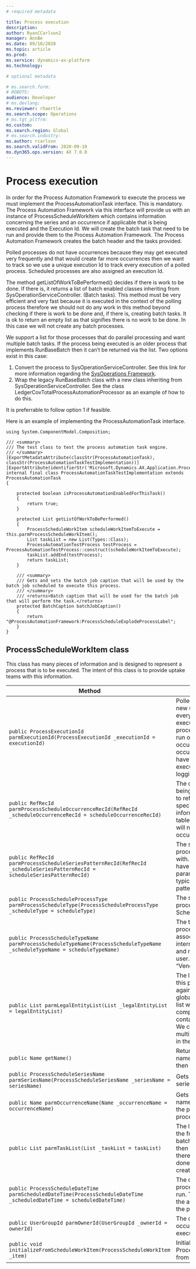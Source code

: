 ```yaml
---
# required metadata

title: Process execution
description: 
author: RyanCCarlson2
manager: AnnBe
ms.date: 09/10/2020
ms.topic: article
ms.prod: 
ms.service: dynamics-ax-platform
ms.technology: 

# optional metadata

# ms.search.form: 
# ROBOTS: 
audience: Developer
# ms.devlang: 
ms.reviewer: rhaertle
ms.search.scope: Operations
# ms.tgt_pltfrm: 
ms.custom:
ms.search.region: Global
# ms.search.industry: 
ms.author: rcarlson
ms.search.validFrom: 2020-09-10
ms.dyn365.ops.version: AX 7.0.0
---
```


# Process execution

In order for the Process Automation Framework to execute the process we must implement the ProcessAutomationTask interface. This is mandatory. The Process Automation Framework via this interface will provide us with an instance of ProcessScheduleWorkItem which contains information concerning the series and an occurrence if applicable that is being
executed and the Execution Id. We will create the batch task that need to be run and provide them to the Process Automation Framework. The Process Automation Framework creates the batch header and the tasks provided.

Polled processes do not have occurrences because they may get executed very frequently and that would create far more occurrences then we want to track so we use a unique execution Id to track every execution of a polled process. Scheduled processes are also assigned an execution Id.

The method getListOfWorkToBePerformed() decides if there is work to be done. If there is, it returns a list of batch enabled classes inheriting from SysOperationServiceController. (Batch tasks). This method must be very efficient and very fast because it is executed in the context of the polling process therefore we should not do any work in this method beyond checking if there is work to be done and, if there is, creating batch tasks. It is ok to return an empty list as that signifies there is no work to be done. In this case we will not create any batch processes.

We support a list for those processes that do parallel processing and want multiple batch tasks. If the process being executed is an older process that implements RunBaseBatch then it can’t be returned via the list. Two options exist in this case:

1. Convert the process to SysOperationServiceController. See this link for more information regarding the [SysOperations Framework](https://docs.microsoft.com/en-us/dynamicsax-2012/developer/sysoperation-framework-overview).
2. Wrap the legacy RunBaseBatch class with a new class inheriting from SysOperationServiceController. See the class LedgerCovTotalProcessAutomationProcessor as an example of how to do this.

It is preferrable to follow option 1 if feasible.

Here is an example of implementing the ProcessAutomationTask interface.

```xpp
using System.ComponentModel.Composition;

/// <summary>
/// The test class to test the process automation task engine.
/// </summary>
[ExportMetadataAttribute(classStr(ProcessAutomationTask), classStr(ProcessAutomationTaskTestImplementation))]
[ExportAttribute(identifierStr('Microsoft.Dynamics.AX.Application.ProcessAutomationTask'))]
internal final class ProcessAutomationTaskTestImplementation extends ProcessAutomationTask
{

    protected boolean isProcessAutomationEnabledForThisTask()
    {
        return true;
    }

    protected List getListOfWorkToBePerformed()
    {
        ProcessScheduleWorkItem scheduleWorkItemToExecute = this.parmProcessScheduleWorkItem();
        List taskList = new List(Types::Class);
        ProcessAutomationTestProcess testProcess = ProcessAutomationTestProcess::construct(scheduleWorkItemToExecute);
        taskList.addEnd(testProcess);
        return taskList;
    }

    /// <summary>
    /// Gets and sets the batch job caption that will be used by the batch job scheduled to execute this process.
    /// </summary>
    /// <returns>Batch caption that will be used for the batch job that will perform the task.</returns>
    protected BatchCaption batchJobCaption()
    {
        return "@ProcessAutomationFramework:ProcessScheduleExplodeProcessLabel";
    }
}
```

## ProcessScheduleWorkItem class

This class has many pieces of information and is designed to represent a process that is to be executed. The intent of this class is to provide uptake teams with this information.

Method | Description
---|---
`public ProcessExecutionId parmExecutionId(ProcessExecutionId _executionId = executionId)` | Polled process will get a new unique Execution Id every time they are executed. Scheduled processes are only ever run once for each occurrence so each occurrence will only ever have one execution Id. The execution Id is used for logging errors.
`public RefRecId parmProcessScheduleOccurrenceRecId(RefRecId _scheduleOccurrenceRecId = scheduleOccurrenceRecId)` | The occurrence that is being executed. Use this to reference occurrence specific parameter information in parameter tables. Polled processes will not have an occurrence RecId.
`public RefRecId parmProcessScheduleSeriesPatternRecId(RefRecId _scheduleSeriesPatternRecId = scheduleSeriesPatternRecId)` | The series pattern this process is associated with. Series currently can have only 1 pattern. All parameter records typically have a FK to this pattern.
`public ProcessScheduleProcessType parmProcessScheduleType(ProcessScheduleProcessType _scheduleType = scheduleType)` | The schedule type of this process – Polled or Scheduled.
`public ProcessScheduleTypeName parmProcessScheduleTypeName(ProcessScheduleTypeName _scheduleTypeName = scheduleTypeName)` | The type name this process and series is associated with. This is an internal developer name and not displayable to the user. (e.g. “VendPaymentProposal”)
`public List parmLegalEntityList(List _legalEntityList = legalEntityList)` | The list of legal entities this process will be run against. If the process is a global process then this list will be null. If single company then this list will contain a single company. We currently don’t support multi-company but plan to in the future.
`public Name getName()` | Returns the occurrence name or if a polled type then the series name.
`public ProcessScheduleSeriesName parmSeriesName(ProcessScheduleSeriesName _seriesName = seriesName)` | Gets the name of the series.
`public Name parmOccurrenceName(Name _occurrenceName = occurrenceName)` | Gets the occurrence name. This will be empty if the process is a polled process.
`public List parmTaskList(List _taskList = taskList)` | The list of batch tasks for the framework to add to batch. If this list is null then it will be assumed there is no work to be done and nothing will be created in batch.
`public ProcessScheduleDateTime parmScheduledDateTime(ProcessScheduleDateTime _scheduledDateTime = scheduledDateTime)` | The date and time the process was scheduled to run. This may differ from the actual date and time the process was run.
`public UserGroupId parmOwnerId(UserGroupId _ownerId = ownerId)` | The owner of the occurrence being executed.
`public void initializeFromScheduleWorkItem(ProcessScheduleWorkItem _item)` | Initializes an instance of ProcessScheduleWorkItem from another instance.

